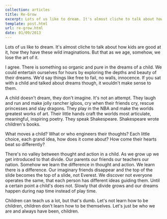 ```yaml
---
collection: articles
title: Re-Grow
excerpt: Lots of us like to dream. It's almost cliche to talk about how kids are good at it, how they have these wild imaginations.
template: post.html
url: re-grow.html
date: 01/09/2013
---
```

Lots of us like to dream. It's almost cliche to talk about how kids are good at it, how they have these wild imaginations. But that as we age, somehow, we lose the art of it.

I agree. There is something so organic and pure in the dreams of a child. We could entertain ourselves for hours by exploring the depths and beauty of their dreams. We'd say things like free to fail, no walls, innocence. If you sat with a child and talked about dreams though, it wouldn't make sense to them.

A child doesn't dream, they don't imagine. It's not an attempt. They laugh and run and make jolly rancher igloos, cry when their friends cry, rescue princesses and slay dragons. They play in the NBA and make the worlds greatest works of art. Their little hands craft the worlds most articulate, meaningful, inspiring poetry. They speak Shakespeare. Shakespeare wrote children's books.

What moves a child? What or who engineers their thoughts? Each little choice, each grand idea, how does it come about? How come their hearts beat so differently?

There's no valley between thought and action in a child. As we grow up we get introduced to that divide. Our parents our friends our teachers our nation. Somehow we learn the difference in thought and action. We learn there is a difference. Our imaginary friends disappear and the top of the slide becomes the top of a slide, not Everest. We discover not everyone operates the same, that each person has different ideas guiding them. Until a certain point a child's does not. Slowly that divide grows and our dreams happen during nap time instead of play time.

Children can teach us a lot, but that's dumb. Let's not learn how to be children, children don't learn how to be themselves.  Let's just be who we are and always have been, children.
